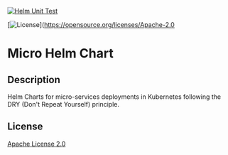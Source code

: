 [![Helm Unit Test](https://github.com/ymedlop/micro-helm-chart/actions/workflows/helm-unittest.yaml/badge.svg?branch=main&event=push)](https://github.com/ymedlop/micro-helm-chart/actions/workflows/helm-unittest.yaml)

[![License](https://img.shields.io/badge/License-Apache%202.0-blue.svg)](https://opensource.org/licenses/Apache-2.0

# Micro Helm Chart

## Description

Helm Charts for micro-services deployments in Kubernetes following the DRY (Don't Repeat Yourself) principle.

## License

[Apache License 2.0](/LICENSE)
